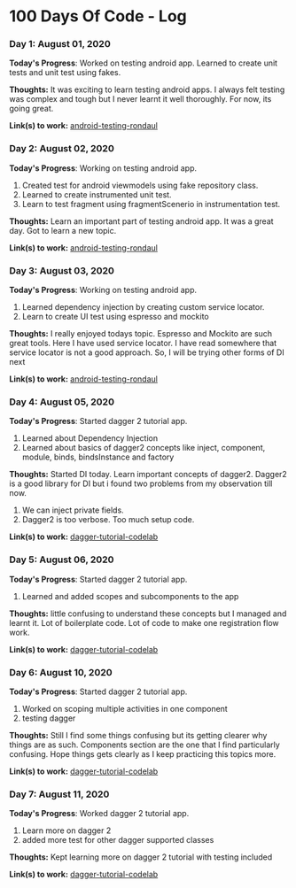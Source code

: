 # 100 Days Of Code - Log

### Day 1: August 01, 2020

**Today's Progress**: Worked on testing android app. Learned to create unit tests and unit test using fakes.

**Thoughts:** It was exciting to learn testing android apps. I always felt testing was complex and tough but I never learnt it well thoroughly. For now, its going great.

**Link(s) to work:** [android-testing-rondaul](https://github.com/Rondaul/android-testing-rondaul/commit/df2f9eeecee4e259009d943f1eb77d1d24f912a3)

### Day 2: August 02, 2020

**Today's Progress**: Working on testing android app. 
1. Created test for android viewmodels using fake repository class.
2. Learned to create instrumented unit test.
3. Learn to test fragment using fragmentScenerio in instrumentation test.

**Thoughts:** Learn an important part of testing android app. It was a great day. Got to learn a new topic.

**Link(s) to work:** [android-testing-rondaul](https://github.com/Rondaul/android-testing-rondaul/commit/276da95a5a66efd9015c9e3542cd61d7aed7eb67)

### Day 3: August 03, 2020

**Today's Progress**: Working on testing android app. 
1. Learned dependency injection by creating custom service locator.
2. Learn to create UI test using espresso and mockito

**Thoughts:** I really enjoyed todays topic. Espresso and Mockito are such great tools. Here I have used service locator. I have read somewhere that service locator is not a good approach. So, I will be trying other forms of DI next

**Link(s) to work:** [android-testing-rondaul](https://github.com/Rondaul/android-testing-rondaul/commit/752d51fb2283f48206d4334069f7b8e6e2a647a87)

### Day 4: August 05, 2020

**Today's Progress**: Started dagger 2 tutorial app. 
1. Learned about Dependency Injection
2. Learned about basics of dagger2 concepts like inject, component, module, binds, bindsInstance and factory

**Thoughts:** Started DI today. Learn important concepts of dagger2. Dagger2 is a good library for DI but i found two problems from my observation till now. 
1. We can inject private fields.
2. Dagger2 is too verbose. Too much setup code.

**Link(s) to work:** [dagger-tutorial-codelab](https://github.com/Rondaul/dagger-tutorial-codelab/commit/c92c0f07b4056e981138a16a912f6f5d0f3d2990)

### Day 5: August 06, 2020

**Today's Progress**: Started dagger 2 tutorial app. 
1. Learned and added scopes and subcomponents to the app

**Thoughts:** little confusing to understand these concepts but I managed and learnt it. Lot of boilerplate code. Lot of code to make one registration flow work.

**Link(s) to work:** [dagger-tutorial-codelab](https://github.com/Rondaul/dagger-tutorial-codelab)

### Day 6: August 10, 2020

**Today's Progress**: Started dagger 2 tutorial app. 
1. Worked on scoping multiple activities in one component
2. testing dagger

**Thoughts:** Still I find some things confusing but its getting clearer why things are as such. Components section are the one that I find particularly confusing. Hope things gets clearly as I keep practicing this topics more.

**Link(s) to work:** [dagger-tutorial-codelab](https://github.com/Rondaul/dagger-tutorial-codelab/commit/b1df5d1c1892dd8a45213a68f6364b28b19ccea4)

### Day 7: August 11, 2020

**Today's Progress**: Worked dagger 2 tutorial app. 
1. Learn more on dagger 2
2. added more test for other dagger supported classes

**Thoughts:** Kept learning more on dagger 2 tutorial with testing included

**Link(s) to work:** [dagger-tutorial-codelab](https://github.com/Rondaul/dagger-tutorial-codelab/commit/b1df5d1c1892dd8a45213a68f6364b28b19ccea4)
